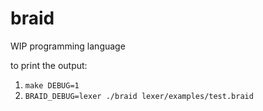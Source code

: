 # braid

WIP programming language

to print the output:
1. `make DEBUG=1`
2. `BRAID_DEBUG=lexer ./braid lexer/examples/test.braid`
